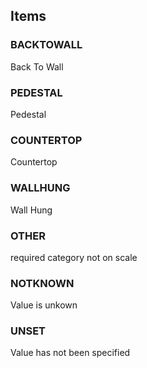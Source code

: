

<!-- end of short definition -->
## Items

### BACKTOWALL
Back To Wall

### PEDESTAL
Pedestal

### COUNTERTOP
Countertop

### WALLHUNG
Wall Hung

### OTHER
required category not on scale

### NOTKNOWN
Value is unkown

### UNSET
Value has not been specified
